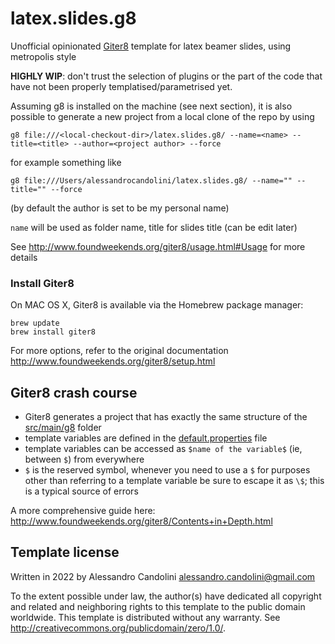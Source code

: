 # latex.slides.g8

Unofficial opinionated [Giter8][g8] template for latex beamer slides, using metropolis style

**HIGHLY WIP**: don't trust the selection of plugins or the part of the code that have not been properly templatised/parametrised yet.

Assuming g8 is installed on the machine (see next section), it is also possible to generate a new project from a local clone of the repo by using
```
g8 file:///<local-checkout-dir>/latex.slides.g8/ --name=<name> --title=<title> --author=<project author> --force
```
for example something like
```
g8 file:///Users/alessandrocandolini/latex.slides.g8/ --name="" --title="" --force
```
(by default the author is set to be my personal name)

`name` will be used as folder name, title for slides title (can be edit later)

See http://www.foundweekends.org/giter8/usage.html#Usage for more details

### Install Giter8

On MAC OS X, Giter8 is available via the Homebrew package manager:
```
brew update
brew install giter8
```

For more options, refer to the original documentation http://www.foundweekends.org/giter8/setup.html

## Giter8 crash course


* Giter8 generates a project that has exactly the same structure of the [src/main/g8](src/main/g8) folder
* template variables are defined in the [default.properties](src/main/g8/default.properties) file
* template variables can be accessed as `$name of the variable$` (ie, between `$`) from everywhere
* `$` is the reserved symbol, whenever you need to use a `$` for purposes other than referring to a template variable be sure to escape it as `\$`; this is a typical source of errors

A more comprehensive guide here: http://www.foundweekends.org/giter8/Contents+in+Depth.html

Template license
----------------
Written in 2022 by Alessandro Candolini alessandro.candolini@gmail.com

To the extent possible under law, the author(s) have dedicated all copyright and related
and neighboring rights to this template to the public domain worldwide.
This template is distributed without any warranty. See <http://creativecommons.org/publicdomain/zero/1.0/>.

[g8]: http://www.foundweekends.org/giter8/
